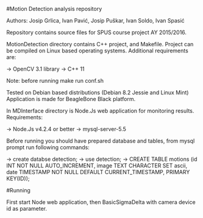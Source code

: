 #Motion Detection analysis repository

Authors: Josip Grlica, Ivan Pavić, Josip Puškar, Ivan Soldo, Ivan Spasić

Repository contains source files for SPUS course project AY 2015/2016.

MotionDetection directory contains C++ project, and Makefile. Project can be
compiled on Linux based operating systems. Additional requirements are:

-> OpenCV 3.1 library
-> C++ 11

Note: before running make run conf.sh

Tested on Debian based distributions (Debian 8.2 Jessie and Linux Mint)
Application is made for BeagleBone Black platform.


In MDInterface directory is Node.Js web application for monitoring results.
Requirements:

-> Node.Js v4.2.4 or better
-> mysql-server-5.5

Before running you should have prepared database and tables, from mysql
prompt run following commands:

-> create databse detection;
-> use detection;
-> CREATE TABLE motions (id INT NOT NULL AUTO_INCREMENT, 
                        image TEXT CHARACTER SET ascii,
                        date TIMESTAMP NOT NULL DEFAULT CURRENT_TIMESTAMP, 
                        PRIMARY KEY(ID));

#Running 

First start Node web application, then BasicSigmaDelta with camera device id
as parameter.